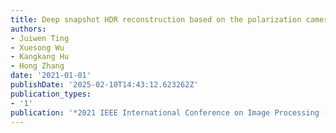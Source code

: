 ```yaml
---
title: Deep snapshot HDR reconstruction based on the polarization camera
authors:
- Juiwen Ting
- Xuesong Wu
- Kangkang Hu
- Hong Zhang
date: '2021-01-01'
publishDate: '2025-02-10T14:43:12.623262Z'
publication_types:
- '1'
publication: '*2021 IEEE International Conference on Image Processing (ICIP)*'
---
```

